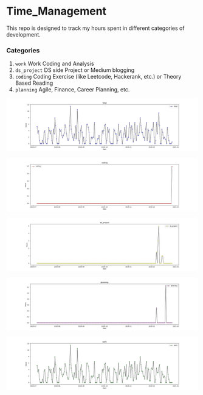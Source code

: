 # Time_Management
This repo is designed to track my hours spent in different categories of development.

### Categories
1. `work` Work Coding and Analysis
2. `ds_project` DS side Project or Medium blogging
3. `coding` Coding Exercise (like Leetcode, Hackerank, etc.) or Theory Based Reading
4. `planning` Agile, Finance, Career Planning, etc.  

![total](https://github.com/krystinli/Time_Management/blob/main/img/Total.png)

![coding](https://github.com/krystinli/Time_Management/blob/main/img/coding.png)

![ds_project](https://github.com/krystinli/Time_Management/blob/main/img/ds_project.png)

![planning](https://github.com/krystinli/Time_Management/blob/main/img/planning.png)

![work](https://github.com/krystinli/Time_Management/blob/main/img/work.png)
